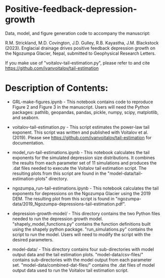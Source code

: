 # Positive-feedback-depression-growth
 Data, model, and figure generation code to accompany the manuscript:
 
 R.M. Strickland, M.D. Covington, J.D. Gulley, R.B. Kayastha, J.M. Blackstock (2023). Englacial drainage drives positive feedback depression growth on the Ngozumpa Glacier, Nepal, submitted to Geophysical Research Letters.
 
 If you make use of "voitalov-tail-estimation.py", please refer to and cite https://github.com/ivanvoitalov/tail-estimation 
 
# Description of Contents:

* GRL-make-figures.ipynb - 
This notebook contains code to reproduce Figure 2 and Figure 3 in the manuscript. Users will need the Python packages: pathlib, geopandas, pandas, pickle, numpy, scipy, matplotlib, and seaborn. 

* voitalov-tail-estimation.py - 
This script estimates the power-law tail exponent. This script was written and published with Voitalov et al. (2019). Please see https://github.com/ivanvoitalov/tail-estimation for documentation. 

* model_run-tail-estimations.ipynb -
This notebook calculates the tail exponents for the simulated depression size distributions. It combines the results from each parameter set of 11 simulations and produces the .dat files needed to execute the Voitalov tail estimation script. The resulting plots from this script are found in the "model-data/tail-estimation-plots" directory. 

* ngozumpa_run-tail-estimations.ipynb - 
This notebook calculates the tail exponents for depressions on the Ngozumpa Glacier using the 2019 DEM. The resulting plot from this script is found in "ngozumpa-data/2019_Ngozumpa-depressions-tail-estimation.pdf". 

* depression-growth-model/ - 
This directory contains the two Python files needed to run the depression growth model. "shapely_model_functions.py" contains the function definitions built using the shapely python package. "run_simulations.py" contains the script to run the model. Users will need to modify the script with the desired parameters. 

* model-data/ - 
This directory contains four sub-directories with model output data and the tail estimation plots. "model-data/csv-files/" contains sub-directories with the model output from each parameter set. "model-data/combined-dat-files/" contains the .dat files of model output data used to run the Voitalov tail estimation script. 
